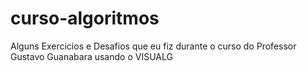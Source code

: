 # curso-algoritmos
 Alguns Exercicios e Desafios que eu fiz durante o curso do Professor Gustavo Guanabara usando o VISUALG
